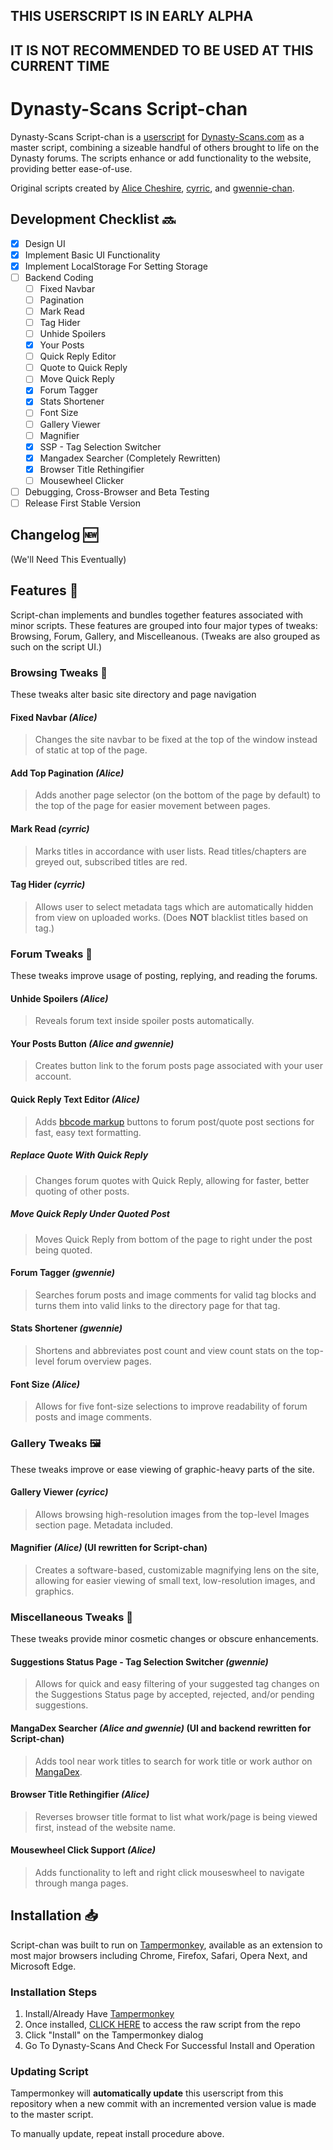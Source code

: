 ## THIS USERSCRIPT IS IN EARLY ALPHA
## IT IS NOT RECOMMENDED TO BE USED AT THIS CURRENT TIME

# Dynasty-Scans Script-chan
Dynasty-Scans Script-chan is a [userscript](https://en.wikipedia.org/wiki/Userscript) for [Dynasty-Scans.com](https://dynasty-scans.com) as a master script, combining a sizeable handful of others brought to life on the Dynasty forums. The scripts enhance or add functionality to the website, providing better ease-of-use.

Original scripts created by [Alice Cheshire](https://github.com/Alice-Cheshire), [cyrric](https://github.com/luejerry), and [gwennie-chan](https://github.com/gwennie-chan).

## Development Checklist :soon:
- [x] Design UI
- [x] Implement Basic UI Functionality
- [x] Implement LocalStorage For Setting Storage
- [ ] Backend Coding
  - [ ] Fixed Navbar
  - [ ] Pagination
  - [ ] Mark Read
  - [ ] Tag Hider
  - [ ] Unhide Spoilers
  - [x] Your Posts
  - [ ] Quick Reply Editor
  - [ ] Quote to Quick Reply
  - [ ] Move Quick Reply
  - [x] Forum Tagger
  - [x] Stats Shortener
  - [ ] Font Size
  - [ ] Gallery Viewer
  - [ ] Magnifier
  - [x] SSP - Tag Selection Switcher
  - [x] Mangadex Searcher (Completely Rewritten)
  - [x] Browser Title Rethingifier
  - [ ] Mousewheel Clicker
- [ ] Debugging, Cross-Browser and Beta Testing
- [ ] Release First Stable Version

## Changelog :new:

(We'll Need This Eventually)

## Features :toolbox:
Script-chan implements and bundles together features associated with minor scripts. These features are grouped into four major types of tweaks: Browsing, Forum, Gallery, and Miscelleanous. (Tweaks are also grouped as such on the script UI.)

### Browsing Tweaks :bookmark_tabs:
These tweaks alter basic site directory and page navigation

#### Fixed Navbar _(Alice)_
> Changes the site navbar to be fixed at the top of the window instead of static at top of the page.
#### Add Top Pagination _(Alice)_
> Adds another page selector (on the bottom of the page by default) to the top of the page for easier movement between pages.
#### Mark Read _(cyrric)_
> Marks titles in accordance with user lists. Read titles/chapters are greyed out, subscribed titles are red.
#### Tag Hider _(cyrric)_
> Allows user to select metadata tags which are automatically hidden from view on uploaded works. (Does **NOT** blacklist titles based on tag.)

### Forum Tweaks :speech_balloon:
These tweaks improve usage of posting, replying, and reading the forums.

#### Unhide Spoilers _(Alice)_
> Reveals forum text inside spoiler posts automatically.
#### Your Posts Button _(Alice and gwennie)_
> Creates button link to the forum posts page associated with your user account.
#### Quick Reply Text Editor _(Alice)_
> Adds [bbcode markup](https://en.wikipedia.org/wiki/BBCode) buttons to forum post/quote post sections for fast, easy text formatting.
##### Replace Quote With Quick Reply
> Changes forum quotes with Quick Reply, allowing for faster, better quoting of other posts.
##### Move Quick Reply Under Quoted Post
> Moves Quick Reply from bottom of the page to right under the post being quoted.
#### Forum Tagger _(gwennie)_
> Searches forum posts and image comments for valid tag blocks and turns them into valid links to the directory page for that tag.
#### Stats Shortener _(gwennie)_
> Shortens and abbreviates post count and view count stats on the top-level forum overview pages.
#### Font Size _(Alice)_
> Allows for five font-size selections to improve readability of forum posts and image comments.

### Gallery Tweaks :framed_picture:
These tweaks improve or ease viewing of graphic-heavy parts of the site.

#### Gallery Viewer _(cyricc)_
> Allows browsing high-resolution images from the top-level Images section page. Metadata included.
#### Magnifier _(Alice)_ (UI rewritten for Script-chan)
> Creates a software-based, customizable magnifying lens on the site, allowing for easier viewing of small text, low-resolution images, and graphics.

### Miscellaneous Tweaks :symbols:
These tweaks provide minor cosmetic changes or obscure enhancements.

#### Suggestions Status Page - Tag Selection Switcher _(gwennie)_
> Allows for quick and easy filtering of your suggested tag changes on the Suggestions Status page by accepted, rejected, and/or pending suggestions.
#### MangaDex Searcher _(Alice and gwennie)_ (UI and backend rewritten for Script-chan)
> Adds tool near work titles to search for work title or work author on [MangaDex](https://mangadex.org/).
#### Browser Title Rethingifier _(Alice)_
> Reverses browser title format to list what work/page is being viewed first, instead of the website name.
#### Mousewheel Click Support _(Alice)_
> Adds functionality to left and right click mouseswheel to navigate through manga pages.
  
## Installation :inbox_tray:
Script-chan was built to run on [Tampermonkey](https://www.tampermonkey.net/), available as an extension to most major browsers including Chrome, Firefox, Safari, Opera Next, and Microsoft Edge.

### Installation Steps

1. Install/Already Have [Tampermonkey](https://www.tampermonkey.net/)
1. Once installed, [CLICK HERE](https://github.com/gwennie-chan/Dynasty-Scans-Script-chan/raw/master/Dynasty-Scans%20Script-chan.user.js) to access the raw script from the repo
1. Click "Install" on the Tampermonkey dialog
1. Go To Dynasty-Scans And Check For Successful Install and Operation

### Updating Script

Tampermonkey will **automatically update** this userscript from this repository when a new commit with an incremented version value is made to the master script.

To manually update, repeat install procedure above.
